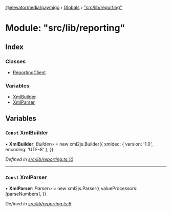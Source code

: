 [@elevatormedia/paymigo](../README.md) › [Globals](../globals.md) › ["src/lib/reporting"](_src_lib_reporting_.md)

# Module: "src/lib/reporting"

## Index

### Classes

-   [ReportingClient](../classes/_src_lib_reporting_.reportingclient.md)

### Variables

-   [XmlBuilder](_src_lib_reporting_.md#const-xmlbuilder)
-   [XmlParser](_src_lib_reporting_.md#const-xmlparser)

## Variables

### `Const` XmlBuilder

• **XmlBuilder**: _Builder‹›_ = new xml2js.Builder({
xmldec: { version: '1.0', encoding: 'UTF-8' },
})

_Defined in [src/lib/reporting.ts:10](https://github.com/ELEVATORmedia/paymigo/blob/7e4f33e/src/lib/reporting.ts#L10)_

---

### `Const` XmlParser

• **XmlParser**: _Parser‹›_ = new xml2js.Parser({
valueProcessors: [parseNumbers],
})

_Defined in [src/lib/reporting.ts:6](https://github.com/ELEVATORmedia/paymigo/blob/7e4f33e/src/lib/reporting.ts#L6)_
